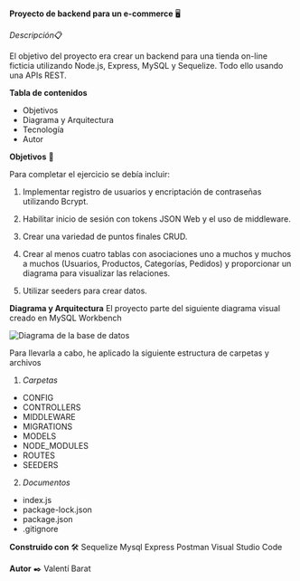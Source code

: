 **Proyecto de backend para un e-commerce** 🖥️

*Descripción*📋

El objetivo del proyecto era crear un backend para una tienda on-line ficticia utilizando Node.js, Express, MySQL y Sequelize. Todo ello usando una APIs REST.


**Tabla de contenidos**

- Objetivos
- Diagrama y Arquitectura
- Tecnología
- Autor


**Objetivos** 🎯

Para completar el ejercicio se debía incluir:

1. Implementar registro de usuarios y encriptación de contraseñas utilizando Bcrypt.

2. Habilitar inicio de sesión con tokens JSON Web y el uso de middleware.

3.  Crear una variedad de puntos finales CRUD.

4. Crear al menos cuatro tablas con asociaciones uno a muchos y muchos a muchos (Usuarios, Productos, Categorías, Pedidos) y proporcionar un diagrama para visualizar las relaciones.

5. Utilizar seeders para crear datos.


**Diagrama y Arquitectura**
El proyecto parte del siguiente diagrama visual creado en MySQL Workbench

![Diagrama de la base de datos](../Diagrama/Captura%20Diagrama%20del%20e-commerce.png)

Para llevarla a cabo, he aplicado la siguiente estructura de carpetas y archivos 

1. *Carpetas*

- CONFIG
- CONTROLLERS
- MIDDLEWARE
- MIGRATIONS
- MODELS
- NODE_MODULES
- ROUTES
- SEEDERS

2. *Documentos* 

- index.js 
- package-lock.json
- package.json
- .gitignore

**Construido con** 🛠️
Sequelize
Mysql
Express
Postman
Visual Studio Code

**Autor** ✒️
Valentí Barat